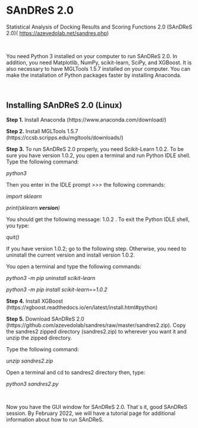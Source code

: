 # SAnDReS 2.0
Statistical Analysis of Docking Results and Scoring Functions 2.0 (SAnDReS 2.0)(
https://azevedolab.net/sandres.php)
<P>&nbsp;</P>
You need Python 3 installed on your computer to run SAnDReS 2.0. In addition, you need Matplotlib, NumPy, scikit-learn, SciPy, and XGBoost. It is also necessary to have MGLTools 1.5.7 installed on your computer. You can make the installation of Python packages faster by installing Anaconda. 
<P>&nbsp;</P>
<H2>Installing SAnDReS 2.0 (Linux)</H2>  
<P><B>Step 1.</B> Install Anaconda (https://www.anaconda.com/download/)</P>
<P><B>Step 2.</B> Install MGLTools 1.5.7 (https://ccsb.scripps.edu/mgltools/downloads/)</P>
<P><B>Step 3.</B> To run SAnDReS 2.0 properly, you need Scikit-Learn 1.0.2. To be sure you have version 1.0.2, you open a terminal and run Python IDLE shell. Type the following command:
<P><I>python3</I></P>
<P>Then you enter in the IDLE prompt <I>>>></I> the following commands:
<P><I>import sklearn

print(sklearn.__version__)</I></P>
You should get the following message: 1.0.2 . To exit the Python IDLE shell, you type:

<I>quit()</I>

  If you have version 1.0.2; go to the following step. Otherwise, you need to uninstall the current version and install version 1.0.2. 
<P>You open a terminal and type the following commands: 

  <I>python3 -m pip uninstall scikit-learn</I>

  <I>python3 -m pip install scikit-learn==1.0.2</I>
<P><B>Step 4.</B> Install XGBoost (https://xgboost.readthedocs.io/en/latest/install.html#python)</P>
<P><B>Step 5.</B> Download SAnDReS 2.0 (https://github.com/azevedolab/sandres/raw/master/sandres2.zip). Copy the sandres2 zipped directory (sandres2.zip) to wherever you want it and unzip the zipped directory. 
<P>Type the following command: 
 
 <I>unzip sandres2.zip</I></P>
<P>Open a terminal and cd to sandres2 directory then, type: 

  <I>python3 sandres2.py</I></P> 
<P>&nbsp;</P><P>
<P>Now you have the GUI window for SAnDReS 2.0. That´s it, good SAnDReS session. By February 2022, we will have a tutorial page for additional information about how to run SAnDReS.</P>
